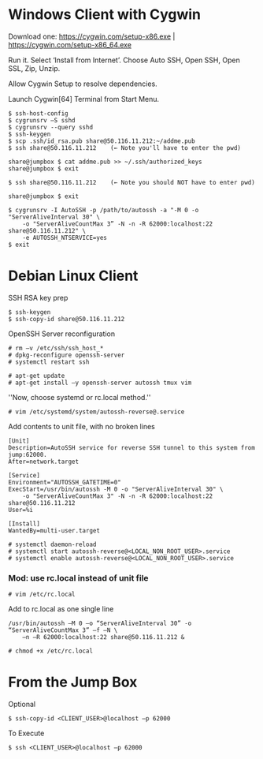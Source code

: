 # Windows Client with Cygwin

Download one: https://cygwin.com/setup-x86.exe | https://cygwin.com/setup-x86_64.exe

Run it. Select ‘Install from Internet’. Choose Auto SSH, Open SSH, Open SSL, Zip, Unzip.

Allow Cygwin Setup to resolve dependencies.

Launch Cygwin[64] Terminal from Start Menu.

```
$ ssh-host-config
$ cygrunsrv –S sshd
$ cygrunsrv --query sshd
$ ssh-keygen
$ scp .ssh/id_rsa.pub share@50.116.11.212:~/addme.pub
$ ssh share@50.116.11.212    (← Note you'll have to enter the pwd)

share@jumpbox $ cat addme.pub >> ~/.ssh/authorized_keys
share@jumpbox $ exit
```

```
$ ssh share@50.116.11.212    (← Note you should NOT have to enter pwd)

share@jumpbox $ exit
```

```
$ cygrunsrv -I AutoSSH -p /path/to/autossh -a "-M 0 -o "ServerAliveInterval 30" \
    -o "ServerAliveCountMax 3” -N -n -R 62000:localhost:22 share@50.116.11.212" \
    -e AUTOSSH_NTSERVICE=yes
$ exit
```


# Debian Linux Client

SSH RSA key prep

```
$ ssh-keygen
$ ssh-copy-id share@50.116.11.212
```

OpenSSH Server reconfiguration

```
# rm –v /etc/ssh/ssh_host_*
# dpkg-reconfigure openssh-server
# systemctl restart ssh
```

```
# apt-get update
# apt-get install –y openssh-server autossh tmux vim
```

''Now, choose systemd or rc.local method.''

```
# vim /etc/systemd/system/autossh-reverse@.service
```

Add contents to unit file, with no broken lines

```
[Unit]
Description=AutoSSH service for reverse SSH tunnel to this system from jump:62000.
After=network.target

[Service]
Environment="AUTOSSH_GATETIME=0"
ExecStart=/usr/bin/autossh -M 0 -o "ServerAliveInterval 30" \
    -o "ServerAliveCountMax 3" -N -n -R 62000:localhost:22 share@50.116.11.212
User=%i

[Install]
WantedBy=multi-user.target
```

```
# systemctl daemon-reload
# systemctl start autossh-reverse@<LOCAL_NON_ROOT_USER>.service
# systemctl enable autossh-reverse@<LOCAL_NON_ROOT_USER>.service
```

### Mod: use rc.local instead of unit file

```
# vim /etc/rc.local
```

Add to rc.local as one single line

```
/usr/bin/autossh –M 0 –o “ServerAliveInterval 30” -o “ServerAliveCountMax 3” –f –N \
    –n –R 62000:localhost:22 share@50.116.11.212 &
```

```
# chmod +x /etc/rc.local
```

# From the Jump Box

Optional

```
$ ssh-copy-id <CLIENT_USER>@localhost –p 62000
```

To Execute

```
$ ssh <CLIENT_USER>@localhost –p 62000
```
